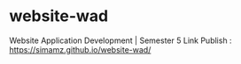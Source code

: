 # website-wad
Website Application Development | Semester 5
Link Publish : https://simamz.github.io/website-wad/
